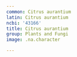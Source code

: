```yaml
---
common: Citrus aurantium
latin: Citrus aurantium
ncbi: '43166'
title: Citrus aurantium
group: Plants and Fungi
image: .na.character

---
```

